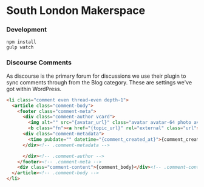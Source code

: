 South London Makerspace
=======================

### Development

```
npm install
gulp watch
```

### Discourse Comments

As discourse is the primary forum for discussions we use their plugin to sync comments through from the Blog category. These are settings we've got within WordPress.

```html
<li class="comment even thread-even depth-1">
  <article class="comment-body">
    <footer class="comment-meta">
      <div class="comment-author vcard">
        <img alt="" src="{avatar_url}" class="avatar avatar-64 photo avatar-default" height="45" width="45">
        <b class="fn"><a href="{topic_url}" rel="external" class="url">{username}</a></b>
      <div class="comment-metadata">
        <time pubdate="" datetime="{comment_created_at}">{comment_created_at}</time>
      </div><!-- .comment-metadata -->

      </div><!-- .comment-author -->
    </footer><!-- .comment-meta -->
    <div class="comment-content">{comment_body}</div><!-- .comment-content -->
  </article><!-- .comment-body -->
</li>
```